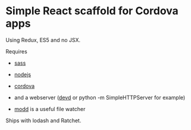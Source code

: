 # Simple React scaffold for Cordova apps

Using Redux, ES5 and no JSX.

Requires

* [sass](http://sass-lang.com)
* [nodejs](https://nodejs.org)
* [cordova](https://cordova.apache.org)
* and a webserver ([devd](https://github.com/cortesi/devd) or python -m SimpleHTTPServer for example)

* [modd](https://github.com/cortesi/modd) is a useful file watcher

Ships with lodash and Ratchet.
